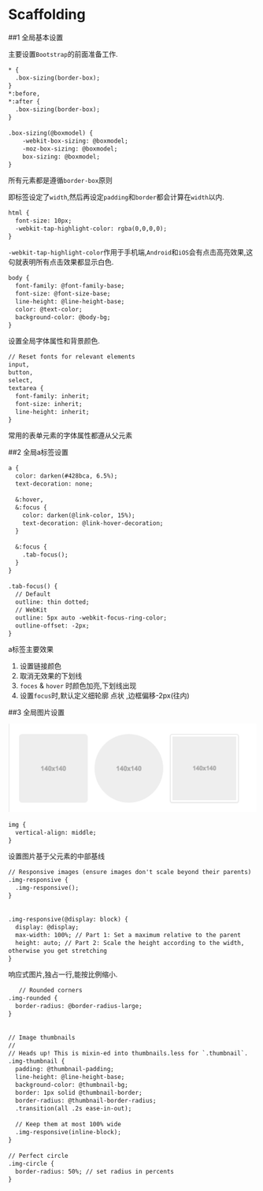 # Scaffolding

##1 全局基本设置

主要设置`Bootstrap`的前面准备工作.

    * {
      .box-sizing(border-box);
    }
    *:before,
    *:after {
      .box-sizing(border-box);
    }
    
    .box-sizing(@boxmodel) {
        -webkit-box-sizing: @boxmodel;
        -moz-box-sizing: @boxmodel;
        box-sizing: @boxmodel;
    }


所有元素都是遵循`border-box`原则

即标签设定了`width`,然后再设定`padding`和`border`都会计算在`width`以内.

    html {
      font-size: 10px;
      -webkit-tap-highlight-color: rgba(0,0,0,0);
    }
    
`-webkit-tap-highlight-color`作用于手机端,`Android`和`iOS`会有点击高亮效果,这句就表明所有点击效果都显示白色.


    
    body {
      font-family: @font-family-base;
      font-size: @font-size-base;
      line-height: @line-height-base;
      color: @text-color;
      background-color: @body-bg;
    }
设置全局字体属性和背景颜色.
    
    // Reset fonts for relevant elements
    input,
    button,
    select,
    textarea {
      font-family: inherit;
      font-size: inherit;
      line-height: inherit;
    }

常用的表单元素的字体属性都遵从父元素


##2 全局a标签设置

    a {
      color: darken(#428bca, 6.5%);
      text-decoration: none;
    
      &:hover,
      &:focus {
        color: darken(@link-color, 15%);
        text-decoration: @link-hover-decoration;
      }
    
      &:focus {
        .tab-focus();
      }
    }
    
    .tab-focus() {
      // Default
      outline: thin dotted;
      // WebKit
      outline: 5px auto -webkit-focus-ring-color;
      outline-offset: -2px;
    }


a标签主要效果

1. 设置链接颜色
2. 取消无效果的下划线
3. `foces` & `hover` 时颜色加亮,下划线出现
4. 设置`focus`时,默认定义细轮廓 点状 ,边框偏移-2px(往内)


##3 全局图片设置

![图片效果](QQ20151221-9.png)

    img {
      vertical-align: middle;
    }

设置图片基于父元素的中部基线
    
    // Responsive images (ensure images don't scale beyond their parents)
    .img-responsive {
      .img-responsive();
    }
    
    
    .img-responsive(@display: block) {
      display: @display;
      max-width: 100%; // Part 1: Set a maximum relative to the parent
      height: auto; // Part 2: Scale the height according to the width, otherwise you get stretching
    }
    
响应式图片,独占一行,能按比例缩小.
    
       // Rounded corners
    .img-rounded {
      border-radius: @border-radius-large;
    }

    
    // Image thumbnails
    //
    // Heads up! This is mixin-ed into thumbnails.less for `.thumbnail`.
    .img-thumbnail {
      padding: @thumbnail-padding;
      line-height: @line-height-base;
      background-color: @thumbnail-bg;
      border: 1px solid @thumbnail-border;
      border-radius: @thumbnail-border-radius;
      .transition(all .2s ease-in-out);
    
      // Keep them at most 100% wide
      .img-responsive(inline-block);
    }
    
    // Perfect circle
    .img-circle {
      border-radius: 50%; // set radius in percents
    }


